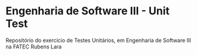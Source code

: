 # Engenharia de Software III - Unit Test
Repositório do exercício de Testes Unitários, em Engenharia de Software III na FATEC Rubens Lara
